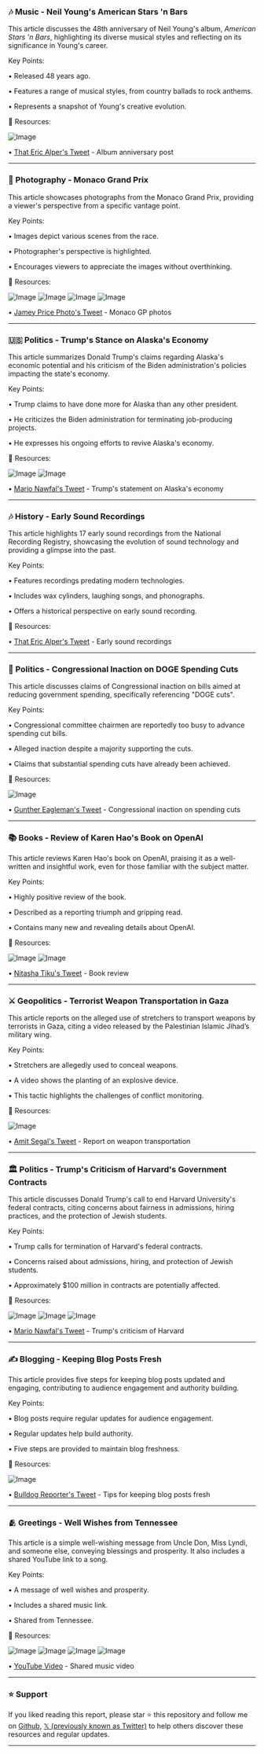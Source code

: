### 🎶 Music - Neil Young's American Stars 'n Bars

This article discusses the 48th anniversary of Neil Young's album, *American Stars 'n Bars*, highlighting its diverse musical styles and reflecting on its significance in Young's career.

Key Points:

• Released 48 years ago.

• Features a range of musical styles, from country ballads to rock anthems.


• Represents a snapshot of Young's creative evolution.


🔗 Resources:

![Image](https://pbs.twimg.com/media/Gr_sQoCW4AAs2xd?format=jpg&name=small)

• [That Eric Alper's Tweet](https://x.com/ThatEricAlper/status/1927518937387778450) - Album anniversary post


---

### 📸 Photography - Monaco Grand Prix

This article showcases photographs from the Monaco Grand Prix, providing a viewer's perspective from a specific vantage point.

Key Points:

• Images depict various scenes from the race.

• Photographer's perspective is highlighted.

• Encourages viewers to appreciate the images without overthinking.


🔗 Resources:

![Image](https://pbs.twimg.com/media/Gr-YyF-XQAAp4fu?format=jpg&name=small)
![Image](https://pbs.twimg.com/media/Gr-YyF7WUAAsrcH?format=jpg&name=small)
![Image](https://pbs.twimg.com/media/Gr-YyFwXwAA9LqD?format=jpg&name=small)
![Image](https://pbs.twimg.com/media/Gr-YyF2WIAA4fSX?format=jpg&name=small)

• [Jamey Price Photo's Tweet](https://x.com/jameypricephoto/status/1927427157476716646) -  Monaco GP photos


---

### 🇺🇸 Politics - Trump's Stance on Alaska's Economy

This article summarizes Donald Trump's claims regarding Alaska's economic potential and his criticism of the Biden administration's policies impacting the state's economy.

Key Points:

• Trump claims to have done more for Alaska than any other president.

• He criticizes the Biden administration for terminating job-producing projects.


• He expresses his ongoing efforts to revive Alaska's economy.


🔗 Resources:

![Image](https://pbs.twimg.com/media/Gr_foBpWEAE7ix1?format=jpg&name=small)
![Image](https://pbs.twimg.com/media/GhyHcw4XwAA63nd?format=jpg&name=240x240)

• [Mario Nawfal's Tweet](https://x.com/MarioNawfal/status/1927505093072449939) - Trump's statement on Alaska's economy


---

### 🎶 History - Early Sound Recordings

This article highlights 17 early sound recordings from the National Recording Registry, showcasing the evolution of sound technology and providing a glimpse into the past.

Key Points:

• Features recordings predating modern technologies.


• Includes wax cylinders, laughing songs, and phonographs.


• Offers a historical perspective on early sound recording.



🔗 Resources:

• [That Eric Alper's Tweet](https://x.com/ThatEricAlper/status/1927487477947805992) -  Early sound recordings


---

### 🐶 Politics - Congressional Inaction on DOGE Spending Cuts

This article discusses claims of Congressional inaction on bills aimed at reducing government spending, specifically referencing "DOGE cuts".

Key Points:

• Congressional committee chairmen are reportedly too busy to advance spending cut bills.


• Alleged inaction despite a majority supporting the cuts.


• Claims that substantial spending cuts have already been achieved.


🔗 Resources:

![Image](https://pbs.twimg.com/media/Gr9oe6_XMAAVGgB?format=png&name=360x360)

• [Gunther Eagleman's Tweet](https://x.com/GuntherEagleman/status/1927375716171051020) -  Congressional inaction on spending cuts


---

### 📚 Books - Review of Karen Hao's Book on OpenAI

This article reviews Karen Hao's book on OpenAI, praising it as a well-written and insightful work, even for those familiar with the subject matter.

Key Points:

•  Highly positive review of the book.


• Described as a reporting triumph and gripping read.


• Contains many new and revealing details about OpenAI.


🔗 Resources:

![Image](https://pbs.twimg.com/media/Gr2F8BSXcAA211S?format=jpg&name=small)
![Image](https://pbs.twimg.com/media/Gr2F8BRXoAAgCQe?format=jpg&name=small)

• [Nitasha Tiku's Tweet](https://x.com/nitashatiku/status/1926843487279817138) - Book review


---

### ⚔️ Geopolitics - Terrorist Weapon Transportation in Gaza

This article reports on the alleged use of stretchers to transport weapons by terrorists in Gaza, citing a video released by the Palestinian Islamic Jihad’s military wing.

Key Points:

• Stretchers are allegedly used to conceal weapons.


• A video shows the planting of an explosive device.


• This tactic highlights the challenges of conflict monitoring.


🔗 Resources:

![Image](https://pbs.twimg.com/amplify_video_thumb/1927390454997241856/img/dPqhRi8UUboYgbZh.jpg)

• [Amit Segal's Tweet](https://x.com/AmitSegal/status/1927390568298000888) -  Report on weapon transportation


---

### 🏛️ Politics - Trump's Criticism of Harvard's Government Contracts

This article discusses Donald Trump's call to end Harvard University's federal contracts, citing concerns about fairness in admissions, hiring practices, and the protection of Jewish students.

Key Points:

• Trump calls for termination of Harvard's federal contracts.


•  Concerns raised about admissions, hiring, and protection of Jewish students.


• Approximately $100 million in contracts are potentially affected.


🔗 Resources:

![Image](https://pbs.twimg.com/media/Gr9zxLuW8AAP1Ly?format=jpg&name=small)
![Image](https://pbs.twimg.com/media/Gr9zv9ZXUAA_mAi?format=jpg&name=small)
![Image](https://pbs.twimg.com/amplify_video_thumb/1926795421721993216/img/Ku5yOGJJ0-4kmKyU?format=jpg&name=240x240)

• [Mario Nawfal's Tweet](https://x.com/MarioNawfal/status/1927404432146211029) - Trump's criticism of Harvard


---

### ✍️ Blogging - Keeping Blog Posts Fresh

This article provides five steps for keeping blog posts updated and engaging, contributing to audience engagement and authority building.

Key Points:

•  Blog posts require regular updates for audience engagement.


•  Regular updates help build authority.


•  Five steps are provided to maintain blog freshness.


🔗 Resources:

![Image](https://pbs.twimg.com/media/Gr-l_hzWQAAdoh_?format=jpg&name=small)

• [Bulldog Reporter's Tweet](https://x.com/BulldogReporter/status/1927441678408819160) - Tips for keeping blog posts fresh


---

### 🫂 Greetings - Well Wishes from Tennessee

This article is a simple well-wishing message from Uncle Don, Miss Lyndi, and someone else, conveying blessings and prosperity.  It also includes a shared YouTube link to a song.

Key Points:

• A message of well wishes and prosperity.


• Includes a shared music link.


• Shared from Tennessee.


🔗 Resources:

![Image](https://pbs.twimg.com/media/Gr9bnn8XAAAZQpf?format=jpg&name=360x360)
![Image](https://pbs.twimg.com/media/Gr9bnoLW0AAXLUw?format=jpg&name=360x360)
![Image](https://pbs.twimg.com/media/Gr9bnoQWMAAqYrd?format=jpg&name=360x360)
![Image](https://pbs.twimg.com/media/Gr9bnn2XYAAb-GX?format=jpg&name=360x360)

• [YouTube Video](https://youtube.com/watch?v=quDcVFDiWSU) - Shared music video


---

### ⭐️ Support

If you liked reading this report, please star ⭐️ this repository and follow me on [Github](https://github.com/Drix10), [𝕏 (previously known as Twitter)](https://x.com/DRIX_10_) to help others discover these resources and regular updates.

---